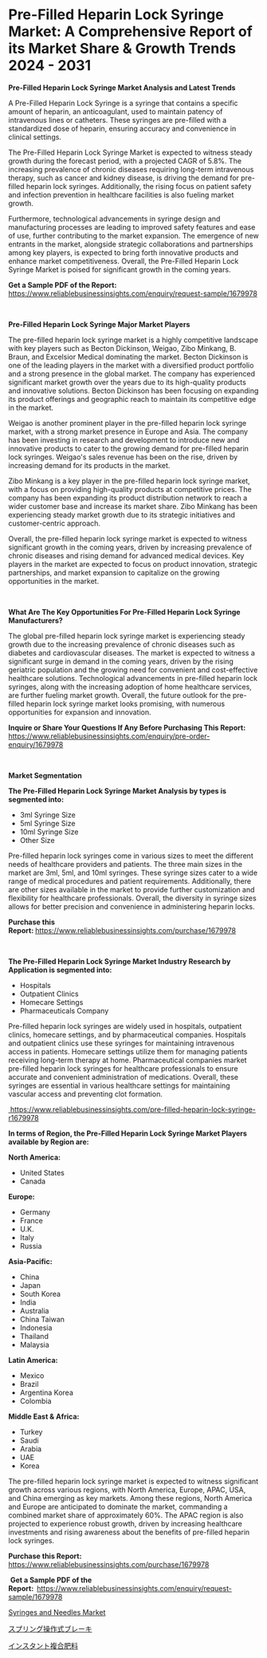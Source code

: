 <p><h1>Pre-Filled Heparin Lock Syringe Market: A Comprehensive Report of its Market Share & Growth Trends 2024 - 2031</h1></p><p><strong>Pre-Filled Heparin Lock Syringe Market Analysis and Latest Trends</strong></p>
<p><p>A Pre-Filled Heparin Lock Syringe is a syringe that contains a specific amount of heparin, an anticoagulant, used to maintain patency of intravenous lines or catheters. These syringes are pre-filled with a standardized dose of heparin, ensuring accuracy and convenience in clinical settings.</p><p>The Pre-Filled Heparin Lock Syringe Market is expected to witness steady growth during the forecast period, with a projected CAGR of 5.8%. The increasing prevalence of chronic diseases requiring long-term intravenous therapy, such as cancer and kidney disease, is driving the demand for pre-filled heparin lock syringes. Additionally, the rising focus on patient safety and infection prevention in healthcare facilities is also fueling market growth.</p><p>Furthermore, technological advancements in syringe design and manufacturing processes are leading to improved safety features and ease of use, further contributing to the market expansion. The emergence of new entrants in the market, alongside strategic collaborations and partnerships among key players, is expected to bring forth innovative products and enhance market competitiveness. Overall, the Pre-Filled Heparin Lock Syringe Market is poised for significant growth in the coming years.</p></p>
<p><strong>Get a Sample PDF of the Report:&nbsp;</strong> <a href="https://www.reliablebusinessinsights.com/enquiry/request-sample/1679978">https://www.reliablebusinessinsights.com/enquiry/request-sample/1679978</a></p>
<p>&nbsp;</p>
<p><strong>Pre-Filled Heparin Lock Syringe Major Market Players</strong></p>
<p><p>The pre-filled heparin lock syringe market is a highly competitive landscape with key players such as Becton Dickinson, Weigao, Zibo Minkang, B. Braun, and Excelsior Medical dominating the market. Becton Dickinson is one of the leading players in the market with a diversified product portfolio and a strong presence in the global market. The company has experienced significant market growth over the years due to its high-quality products and innovative solutions. Becton Dickinson has been focusing on expanding its product offerings and geographic reach to maintain its competitive edge in the market.</p><p>Weigao is another prominent player in the pre-filled heparin lock syringe market, with a strong market presence in Europe and Asia. The company has been investing in research and development to introduce new and innovative products to cater to the growing demand for pre-filled heparin lock syringes. Weigao's sales revenue has been on the rise, driven by increasing demand for its products in the market.</p><p>Zibo Minkang is a key player in the pre-filled heparin lock syringe market, with a focus on providing high-quality products at competitive prices. The company has been expanding its product distribution network to reach a wider customer base and increase its market share. Zibo Minkang has been experiencing steady market growth due to its strategic initiatives and customer-centric approach.</p><p>Overall, the pre-filled heparin lock syringe market is expected to witness significant growth in the coming years, driven by increasing prevalence of chronic diseases and rising demand for advanced medical devices. Key players in the market are expected to focus on product innovation, strategic partnerships, and market expansion to capitalize on the growing opportunities in the market.</p></p>
<p>&nbsp;</p>
<p><strong>What Are The Key Opportunities For Pre-Filled Heparin Lock Syringe Manufacturers?</strong></p>
<p><p>The global pre-filled heparin lock syringe market is experiencing steady growth due to the increasing prevalence of chronic diseases such as diabetes and cardiovascular diseases. The market is expected to witness a significant surge in demand in the coming years, driven by the rising geriatric population and the growing need for convenient and cost-effective healthcare solutions. Technological advancements in pre-filled heparin lock syringes, along with the increasing adoption of home healthcare services, are further fueling market growth. Overall, the future outlook for the pre-filled heparin lock syringe market looks promising, with numerous opportunities for expansion and innovation.</p></p>
<p><strong>Inquire or Share Your Questions If Any Before Purchasing This Report:</strong> <a href="https://www.reliablebusinessinsights.com/enquiry/pre-order-enquiry/1679978">https://www.reliablebusinessinsights.com/enquiry/pre-order-enquiry/1679978</a></p>
<p>&nbsp;</p>
<p><strong>Market Segmentation</strong></p>
<p><strong>The Pre-Filled Heparin Lock Syringe Market Analysis by types is segmented into:</strong></p>
<p><ul><li>3ml Syringe Size</li><li>5ml Syringe Size</li><li>10ml Syringe Size</li><li>Other Size</li></ul></p>
<p><p>Pre-filled heparin lock syringes come in various sizes to meet the different needs of healthcare providers and patients. The three main sizes in the market are 3ml, 5ml, and 10ml syringes. These syringe sizes cater to a wide range of medical procedures and patient requirements. Additionally, there are other sizes available in the market to provide further customization and flexibility for healthcare professionals. Overall, the diversity in syringe sizes allows for better precision and convenience in administering heparin locks.</p></p>
<p><strong>Purchase this Report:&nbsp;</strong><a href="https://www.reliablebusinessinsights.com/purchase/1679978">https://www.reliablebusinessinsights.com/purchase/1679978</a></p>
<p>&nbsp;</p>
<p><strong>The Pre-Filled Heparin Lock Syringe Market Industry Research by Application is segmented into:</strong></p>
<p><ul><li>Hospitals</li><li>Outpatient Clinics</li><li>Homecare Settings</li><li>Pharmaceuticals Company</li></ul></p>
<p><p>Pre-filled heparin lock syringes are widely used in hospitals, outpatient clinics, homecare settings, and by pharmaceutical companies. Hospitals and outpatient clinics use these syringes for maintaining intravenous access in patients. Homecare settings utilize them for managing patients receiving long-term therapy at home. Pharmaceutical companies market pre-filled heparin lock syringes for healthcare professionals to ensure accurate and convenient administration of medications. Overall, these syringes are essential in various healthcare settings for maintaining vascular access and preventing clot formation.</p></p>
<p><a href="https://www.reliablebusinessinsights.com/pre-filled-heparin-lock-syringe-r1679978">&nbsp;https://www.reliablebusinessinsights.com/pre-filled-heparin-lock-syringe-r1679978</a></p>
<p><strong>In terms of Region, the Pre-Filled Heparin Lock Syringe Market Players available by Region are:</strong></p>
<p>
    <p> <strong> North America: </strong>
        <ul>
            <li>United States</li>
            <li>Canada</li>
        </ul>
        </p> 
    <p> <strong> Europe: </strong>
        <ul>
            <li>Germany</li>
            <li>France</li>
            <li>U.K.</li>
            <li>Italy</li>
            <li>Russia</li>
        </ul>
        </p> 
    <p> <strong> Asia-Pacific: </strong>
        <ul>
            <li>China</li>
            <li>Japan</li>
            <li>South Korea</li>
            <li>India</li>
            <li>Australia</li>
            <li>China Taiwan</li>
            <li>Indonesia</li>
            <li>Thailand</li>
            <li>Malaysia</li>
        </ul>
        </p> 
    <p> <strong> Latin America: </strong>
        <ul>
            <li>Mexico</li>
            <li>Brazil</li>
            <li>Argentina Korea</li>
            <li>Colombia</li>
        </ul>
        </p> 
    <p> <strong> Middle East & Africa: </strong>
        <ul>
            <li>Turkey</li>
            <li>Saudi</li>
            <li>Arabia</li>
            <li>UAE</li>
            <li>Korea</li>
        </ul>
    </p>
    </p>
<p><p>The pre-filled heparin lock syringe market is expected to witness significant growth across various regions, with North America, Europe, APAC, USA, and China emerging as key markets. Among these regions, North America and Europe are anticipated to dominate the market, commanding a combined market share of approximately 60%. The APAC region is also projected to experience robust growth, driven by increasing healthcare investments and rising awareness about the benefits of pre-filled heparin lock syringes.</p></p>
<p><strong>Purchase this Report: </strong><a href="https://www.reliablebusinessinsights.com/purchase/1679978">https://www.reliablebusinessinsights.com/purchase/1679978</a></p>
<p>&nbsp;<strong>Get a Sample PDF of the Report:&nbsp;&nbsp;</strong><a href="https://www.reliablebusinessinsights.com/enquiry/request-sample/1679978">https://www.reliablebusinessinsights.com/enquiry/request-sample/1679978</a></p>
<p><strong></strong></p>
<p><p><a href="https://github.com/LibbySpencer2018/Market-Research-Report-List-1/blob/main/syringes-and-needles-market.md">Syringes and Needles Market</a></p><p><a href="https://github.com/CloydAbbott2023/Market-Research-Report-List-2/blob/main/5466629108181.md">スプリング操作式ブレーキ</a></p><p><a href="https://github.com/AaronVargas43/Market-Research-Report-List-2/blob/main/9137462108180.md">インスタント複合肥料</a></p></p>